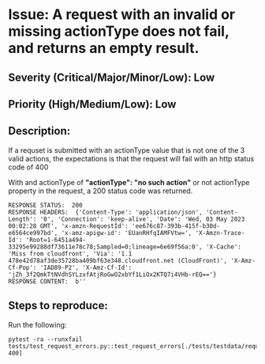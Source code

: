 # Issue: A request with an invalid or missing actionType does not fail, and returns an empty result.

## Severity (Critical/Major/Minor/Low): Low

## Priority (High/Medium/Low): Low

## Description:

If a requset is submitted with an actionType value that is not one of the 3 valid actions, the expectations is that the request will fail with an http status code of 400

With and actionType of **"actionType": "no such action"** or not actionType property in the request, a 200  status code was returned.

```
RESPONSE STATUS:  200
RESPONSE HEADERS:  {'Content-Type': 'application/json', 'Content-Length': '0', 'Connection': 'keep-alive', 'Date': 'Wed, 03 May 2023 00:02:28 GMT', 'x-amzn-RequestId': 'ee676c87-393b-415f-b30d-e6564ce997bd', 'x-amz-apigw-id': 'EUanRHfqIAMFVtw=', 'X-Amzn-Trace-Id': 'Root=1-6451a494-33295e99288df73611e78c78;Sampled=0;lineage=6e69f56a:0', 'X-Cache': 'Miss from cloudfront', 'Via': '1.1 478e42d78af3de35728ba409bf63e348.cloudfront.net (CloudFront)', 'X-Amz-Cf-Pop': 'IAD89-P2', 'X-Amz-Cf-Id': 'jZh_3f2QmkTtNVdhSYLzxfAtjRoGwO2xbYf1LiOx2KTQ7i4VHb-rEQ=='}
RESPONSE CONTENT:  b''
```



## Steps to reproduce:

Run the following:

```
pytest -ra --runxfail tests/test_request_errors.py::test_request_errors[./tests/testdata/request_invalid_actiontype.dat-400]
```



